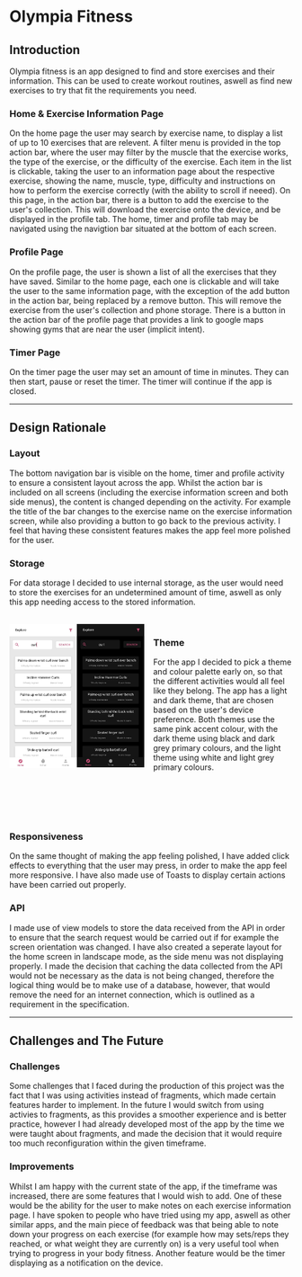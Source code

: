 # Olympia Fitness

## Introduction

Olympia fitness is an app designed to find and store exercises and their information. This can be used to create workout routines, aswell as find new exercises to try that fit the requirements you need.

### **Home & Exercise Information Page**
On the home page the user may search by exercise name, to display a list of up to 10 exercises that are relevent. A filter menu is provided in the top action bar, where the user may filter by the muscle that the exercise works, the type of the exercise, or the difficulty of the exercise. Each item in the list is clickable, taking the user to an information page about the respective exercise, showing the name, muscle, type, difficulty and instructions on how to perform the exercise correctly (with the ability to scroll if neeed). On this page, in the action bar, there is a button to add the exercise to the user's collection. This will download the exercise onto the device, and be displayed in the profile tab. The home, timer and profile tab may be navigated using the navigtion bar situated at the bottom of each screen.

### **Profile Page**
On the profile page, the user is shown a list of all the exercises that they have saved. Similar to the home page, each one is clickable and will take the user to the same information page, with the exception of the add button in the action bar, being replaced by a remove button. This will remove the exercise from the user's collection and phone storage. There is a button in the action bar of the profile page that provides a link to google maps showing gyms that are near the user (implicit intent).

### **Timer Page**
On the timer page the user may set an amount of time in minutes. They can then start, pause or reset the timer. The timer will continue if the app is closed.

---

## Design Rationale

### **Layout**

The bottom navigation bar is visible on the home, timer and profile activity to ensure a consistent layout across the app. Whilst the action bar is included on all screens (including the exercise information screen and both side menus), the content is changed depending on the activity. For example the title of the bar changes to the exercise name on the exercise information screen, while also providing a button to go back to the previous activity. I feel that having these consistent features makes the app feel more polished for the user.

### **Storage**

For data storage I decided to use internal storage, as the user would need to store the exercises for an undetermined amount of time, aswell as only this app needing access to the stored information.

<br>

<img src="img/app_light_mode.png" alt="light mode" width="120" style="float: left">
<img src="img/app_dark_mode.png" alt="light mode" width="120" style="float: left; margin-right: 1rem">

### **Theme**

For the app I decided to pick a theme and colour palette early on, so that the different activities would all feel like they belong. The app has a light and dark theme, that are chosen based on the user's device preference. Both themes use the same pink accent colour, with the dark theme using black and dark grey primary colours, and the light theme using white and light grey primary colours.

<br>
<br>
<br>
<br>

### **Responsiveness**

On the same thought of making the app feeling polished, I have added click effects to everything that the user may press, in order to make the app feel more responsive. I have also made use of Toasts to display certain actions have been carried out properly.

### **API**

I made use of view models to store the data received from the API in order to ensure that the search request would be carried out if for example the screen orientation was changed. I have also created a seperate layout for the home screen in landscape mode, as the side menu was not displaying properly. I made the decision that caching the data collected from the API would not be necessary as the data is not being changed, therefore the logical thing would be to make use of a database, however, that would remove the need for an internet connection, which is outlined as a requirement in the specification.

---

## Challenges and The Future

### **Challenges**

Some challenges that I faced during the production of this project was the fact that I was using activities instead of fragments, which made certain features harder to implement. In the future I would switch from using activies to fragments, as this provides a smoother experience and is better practice, however I had already developed most of the app by the time we were taught about fragments, and made the decision that it would require too much reconfiguration within the given timeframe.

### **Improvements**
Whilst I am happy with the current state of the app, if the timeframe was increased, there are some features that I would wish to add. One of these would be the ability for the user to make notes on each exercise information page. I have spoken to people who have tried using my app, aswell as other similar apps, and the main piece of feedback was that being able to note down your progress on each exercise (for example how may sets/reps they reached, or what weight they are currently on) is a very useful tool when trying to progress in your body fitness. Another feature would be the timer displaying as a notification on the device.
